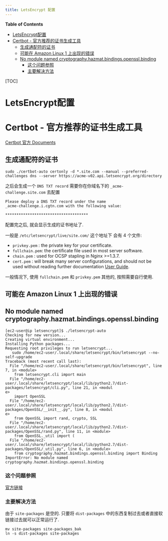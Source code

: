 ```yaml
---
title: LetsEncrypt 配置
---
```


<!-- START doctoc generated TOC please keep comment here to allow auto update -->
<!-- DON'T EDIT THIS SECTION, INSTEAD RE-RUN doctoc TO UPDATE -->
**Table of Contents**

- [LetsEncrypt配置](#letsencrypt配置)
- [Certbot - 官方推荐的证书生成工具](#certbot---官方推荐的证书生成工具)
  - [生成通配符的证书](#生成通配符的证书)
  - [可能在 Amazon Linux 1 上出现的错误](#可能在-amazon-linux-1-上出现的错误)
  - [No module named cryptography.hazmat.bindings.openssl.binding](#no-module-named-cryptographyhazmatbindingsopensslbinding)
    - [这个问题参照](#这个问题参照)
    - [主要解决方法](#主要解决方法)

<!-- END doctoc generated TOC please keep comment here to allow auto update -->

[TOC]

# LetsEncrypt配置


# Certbot - 官方推荐的证书生成工具
[Certbot 官方 Documents](https://certbot.eff.org/docs/)

## 生成通配符的证书
```shell
sudo ./certbot-auto certonly -d *.site.com --manual --preferred-challenges dns --server https://acme-v02.api.letsencrypt.org/directory
```
之后会生成一个 `DNS TXT record` 需要你在你域名下的 `_acme-challenge.site.com` 去配置
```
Please deploy a DNS TXT record under the name
_acme-challenge.i.cgtn.com with the following value:

*************************************
```
配置完之后, 就会显示生成的证书地址了.

一般是 `/etc/letsencrypt/live/site.com/` 这个地址下
会有 4 个文件:
  - `privkey.pem`  : the private key for your certificate.
  - `fullchain.pem`: the certificate file used in most server software.
  - `chain.pem`    : used for OCSP stapling in Nginx >=1.3.7.
  - `cert.pem`     : will break many server configurations, and should not be used
                 without reading further documentation [User Guide](https://certbot.eff.org/docs/using.html#where-are-my-certificates.).
               

一般情况下, 使用 `fullchain.pem` 和 `privkey.pem` 其他的, 按照需要自行使用.

## 可能在 Amazon Linux 1 上出现的错误
## No module named cryptography.hazmat.bindings.openssl.binding
```
[ec2-user@ip letsencrypt]$ ./letsencrypt-auto
Checking for new version...
Creating virtual environment...
Installing Python packages...
Requesting root privileges to run letsencrypt...
   sudo /home/ec2-user/.local/share/letsencrypt/bin/letsencrypt --no-self-upgrade
Traceback (most recent call last):
  File "/home/ec2-user/.local/share/letsencrypt/bin/letsencrypt", line 7, in <module>
    from letsencrypt.cli import main
  File "/home/ec2-user/.local/share/letsencrypt/local/lib/python2.7/dist-packages/letsencrypt/cli.py", line 21, in <modul
e>
    import OpenSSL
  File "/home/ec2-user/.local/share/letsencrypt/local/lib/python2.7/dist-packages/OpenSSL/__init__.py", line 8, in <modul
e>
    from OpenSSL import rand, crypto, SSL
  File "/home/ec2-user/.local/share/letsencrypt/local/lib/python2.7/dist-packages/OpenSSL/rand.py", line 11, in <module>
    from OpenSSL._util import (
  File "/home/ec2-user/.local/share/letsencrypt/local/lib/python2.7/dist-packages/OpenSSL/_util.py", line 6, in <module>
    from cryptography.hazmat.bindings.openssl.binding import Binding
ImportError: No module named cryptography.hazmat.bindings.openssl.binding
```

### 这个问题参照
[官方链接](https://github.com/certbot/certbot/issues/2544)

### 主要解决方法
由于 `site-packages` 是空的. 只要将 `dist-packages` 中的东西复制过去或者直接软链接过去就可以正常运行了. 

```shell
mv site-packages site-packages_bak
ln -s dist-packages site-packages
```
